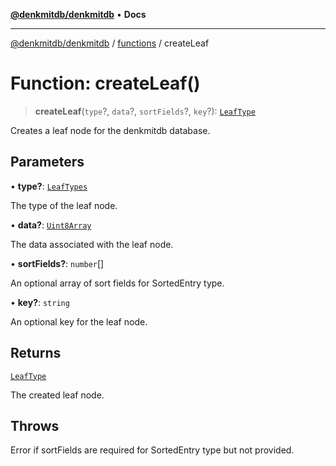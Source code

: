[**@denkmitdb/denkmitdb**](../../README.md) • **Docs**

***

[@denkmitdb/denkmitdb](../../modules.md) / [functions](../README.md) / createLeaf

# Function: createLeaf()

> **createLeaf**(`type`?, `data`?, `sortFields`?, `key`?): [`LeafType`](../../types/type-aliases/LeafType.md)

Creates a leaf node for the denkmitdb database.

## Parameters

• **type?**: [`LeafTypes`](../../types/enumerations/LeafTypes.md)

The type of the leaf node.

• **data?**: [`Uint8Array`](https://developer.mozilla.org/docs/Web/JavaScript/Reference/Global_Objects/Uint8Array)

The data associated with the leaf node.

• **sortFields?**: `number`[]

An optional array of sort fields for SortedEntry type.

• **key?**: `string`

An optional key for the leaf node.

## Returns

[`LeafType`](../../types/type-aliases/LeafType.md)

The created leaf node.

## Throws

Error if sortFields are required for SortedEntry type but not provided.
